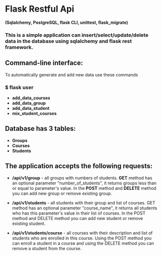 # Flask Restful Api 
**(Sqlalchemy, PostgreSQL, flask CLI, unittest, flask_migrate)**
### This is a simple application can insert/select/update/delete data in the database using sqlalchemy and flask rest framework.

## Command-line interface:

To automatically generate and add new data use these commands
### $ flask user
 - **add_data_courses**
 - **add_data_group**
 - **add_data_student**
 - **mix_student_courses**


## Database has 3 tables:

- **Groups**
- **Courses**
- **Students**

## The application accepts the following requests:

- **/api/v1/group** - all groups with numbers of students. **GET** method has an optional parameter "number_of_students", it returns groups less than or equal to parameter's value. In the **POST** method and **DELETE** method you can add new group or remove existing group.

- **/api/v1/students** - all students with their group and list of courses. GET method has an optional parameter "course_name", it returns all students who has this parameter's value in their list of courses. In the POST method and DELETE method you can add new student or remove existing student.

- **/api/v1/students/course** - all courses with their description and list of students who are enrolled in this course. Using the POST method you can enroll a student in a course and using the DELETE method you can remove a student from the course.



 
 
